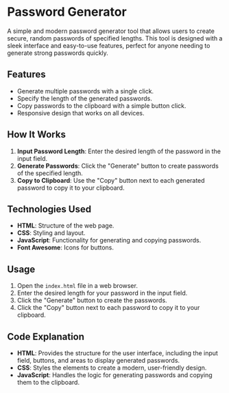 # Password Generator

A simple and modern password generator tool that allows users to create secure, random passwords of specified lengths. This tool is designed with a sleek interface and easy-to-use features, perfect for anyone needing to generate strong passwords quickly.

## Features

- Generate multiple passwords with a single click.
- Specify the length of the generated passwords.
- Copy passwords to the clipboard with a simple button click.
- Responsive design that works on all devices.

## How It Works

1. **Input Password Length**: Enter the desired length of the password in the input field.
2. **Generate Passwords**: Click the "Generate" button to create passwords of the specified length.
3. **Copy to Clipboard**: Use the "Copy" button next to each generated password to copy it to your clipboard.

## Technologies Used

- **HTML**: Structure of the web page.
- **CSS**: Styling and layout.
- **JavaScript**: Functionality for generating and copying passwords.
- **Font Awesome**: Icons for buttons.

## Usage

1. Open the `index.html` file in a web browser.
2. Enter the desired length for your password in the input field.
3. Click the "Generate" button to create the passwords.
4. Click the "Copy" button next to each password to copy it to your clipboard.

## Code Explanation

- **HTML**: Provides the structure for the user interface, including the input field, buttons, and areas to display generated passwords.
- **CSS**: Styles the elements to create a modern, user-friendly design.
- **JavaScript**: Handles the logic for generating passwords and copying them to the clipboard.
